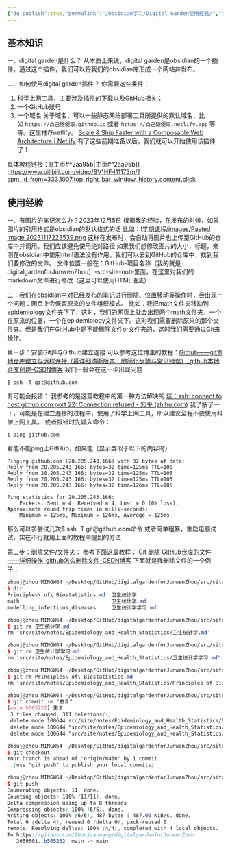 ```yaml
---
{"dg-publish":true,"permalink":"/Obsidian学习/Digital Garden使用经验/","dgPassFrontmatter":true}
---
```



## 基本知识
一、digital garden是什么？
从本质上来说，digital garden是obsidian的一个插件，通过这个插件，我们可以将我们的obsidian库形成一个网站并发布。

二、如何使用digital garden插件？
你需要这些条件：
1. 科学上网工具，主要涉及插件的下载以及GitHub相关；
2. 一个GitHub账号
3. 一个域名
关于域名，可以一些静态网站部署工具所提供的默认域名，比如 `https://自己随便取.github.io` 或者 `https://自己随便取.netlify.app` 等等。这里推荐netlify。
[Scale & Ship Faster with a Composable Web Architecture | Netlify](https://www.netlify.com/)
有了这些前期准备以后，我们就可以开始使用该插件了！

具体教程链接：[[主页#^2aa95b\|主页#^2aa95b]]
https://www.bilibili.com/video/BV1HF411173m/?spm_id_from=333.1007.top_right_bar_window_history.content.click

## 使用经验
一、有图片的笔记怎么办？2023年12月5日
根据我的经验，在发布的时候，如果图片的引用格式是obsidian的默认格式的话
比如：\![学期课程/images/Pasted image 20231117223539.png](/img/user/%E5%AD%A6%E6%9C%9F%E8%AF%BE%E7%A8%8B/images/Pasted%20image%2020231117223539.png)
这样在发布时，会自动将图片也上传至GitHub的仓库中并调用。我们应该避免使用绝对路径
如果我们想修改图片的大小，标题，亲测在obsidian中使用html语法没有作用。我们可以去到GitHub的仓库中，找到我们要修改的文件。
文件位置一般在：GitHub-项目名称（我的就是digitalgardenforJunwenZhou）-src-site-note里面，在这里对我们的markdown文件进行修改（这里可以使用HTML语法）

二：我们在obsidian中对已经发布的笔记进行删除、位置移动等操作时，会出现一个问题：网页上会保留原来的文件组织模式。
比如：我把math文件夹移动到epidemiology文件夹下了，这时，我们的网页上就会出现两个math文件夹，一个在原来的位置，一个在epidemiology文件夹下。这时我们需要删除原来的那个文件夹。但是我们在GitHub中是不能删除文件or文件夹的，这时我们需要通过Git来操作。

第一步：安装Git并与Github建立连接
可以参考这位博主的教程：[Github——git本地仓库建立与远程连接（最详细清晰版本！附简化步骤与常见错误）_github本地仓库创建-CSDN博客](https://blog.csdn.net/qq_29493173/article/details/113094143)
我们一般会在这一步出现问题
```git
$ ssh -T git@github.com
```

有可能会报错：
我参考的是这篇教程中的第一种方法解决的
[坑：ssh: connect to host github.com port 22: Connection refused - 知乎 (zhihu.com)](https://zhuanlan.zhihu.com/p/521340971)
我了解了一下，可能是在建立连接的过程中，使用了科学上网工具，所以建议全程不要使用科学上网工具。
或者报错时先输入命令：
```
$ ping github.com
```
看能不能ping上GitHub，如果能（显示类似于以下的内容时）
```
Pinging github.com [20.205.243.166] with 32 bytes of data:
Reply from 20.205.243.166: bytes=32 time=125ms TTL=105
Reply from 20.205.243.166: bytes=32 time=125ms TTL=105
Reply from 20.205.243.166: bytes=32 time=125ms TTL=105
Reply from 20.205.243.166: bytes=32 time=126ms TTL=105

Ping statistics for 20.205.243.166:
    Packets: Sent = 4, Received = 4, Lost = 0 (0% loss),
Approximate round trip times in milli-seconds:
    Minimum = 125ms, Maximum = 126ms, Average = 125ms

```
那么可以多尝试几次$ ssh -T git\@github.com命令
或者简单粗暴，重启电脑试试，实在不行就用上面的教程中提到的方法

第二步：删除文件/文件夹：
参考下面这篇教程：
[Git 删除 GitHub仓库的文件——详细操作_github怎么删除文件-CSDN博客](https://blog.csdn.net/Seciss/article/details/120957382)
下面就是我删除文件的一个例子：
```scss
zhouj@zhou MINGW64 ~/Desktop/GitHub/digitalgardenforJunwenZhou/src/site/notes/Epidemiology_and_Health_Statistics (main)
$ dir
Principles\ of\ Biostatistics.md  卫生统计学
math                              卫生统计学.md
modelling_infectious_diseases     卫生统计学学习.md

zhouj@zhou MINGW64 ~/Desktop/GitHub/digitalgardenforJunwenZhou/src/site/notes/Epidemiology_and_Health_Statistics (main)
$ git rm 卫生统计学.md
rm 'src/site/notes/Epidemiology_and_Health_Statistics/卫生统计学.md'

zhouj@zhou MINGW64 ~/Desktop/GitHub/digitalgardenforJunwenZhou/src/site/notes/Epidemiology_and_Health_Statistics (main)
$ git rm 卫生统计学学习.md
rm 'src/site/notes/Epidemiology_and_Health_Statistics/卫生统计学学习.md'

zhouj@zhou MINGW64 ~/Desktop/GitHub/digitalgardenforJunwenZhou/src/site/notes/Epidemiology_and_Health_Statistics (main)
$ git rm Principles\ of\ Biostatistics.md
rm 'src/site/notes/Epidemiology_and_Health_Statistics/Principles of Biostatistics.md'

zhouj@zhou MINGW64 ~/Desktop/GitHub/digitalgardenforJunwenZhou/src/site/notes/Epidemiology_and_Health_Statistics (main)
$ git commit -m "重复"
[main b565232] 重复
 3 files changed, 311 deletions(-)
 delete mode 100644 src/site/notes/Epidemiology_and_Health_Statistics/Principles of Biostatistics.md
 delete mode 100644 "src/site/notes/Epidemiology_and_Health_Statistics/\345\215\253\347\224\237\347\273\237\350\256\241\345\255\246.md"
 delete mode 100644 "src/site/notes/Epidemiology_and_Health_Statistics/\345\215\253\347\224\237\347\273\237\350\256\241\345\255\246\345\255\246\344\271\240.md"

zhouj@zhou MINGW64 ~/Desktop/GitHub/digitalgardenforJunwenZhou/src/site/notes/Epidemiology_and_Health_Statistics (main)
$ git checkout
Your branch is ahead of 'origin/main' by 1 commit.
  (use "git push" to publish your local commits)

zhouj@zhou MINGW64 ~/Desktop/GitHub/digitalgardenforJunwenZhou/src/site/notes/Epidemiology_and_Health_Statistics (main)
$ git push
Enumerating objects: 11, done.
Counting objects: 100% (11/11), done.
Delta compression using up to 8 threads
Compressing objects: 100% (6/6), done.
Writing objects: 100% (6/6), 487 bytes | 487.00 KiB/s, done.
Total 6 (delta 4), reused 0 (delta 0), pack-reused 0
remote: Resolving deltas: 100% (4/4), completed with 4 local objects.
To https://github.com/Zhoujuanwang/digitalgardenforJunwenZhou
   2659601..b565232  main -> main

```
